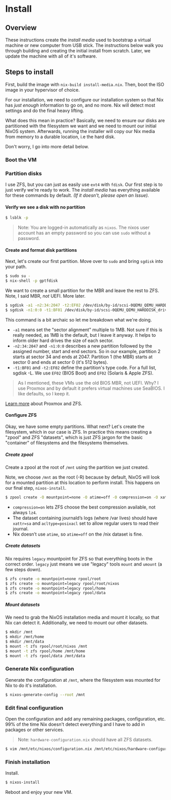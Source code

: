 # Install

## Overview
These instructions create the _install media_ used to bootstrap a virtual machine or new computer from USB stick. The instructions below walk you through building and creating the initial install from scratch. Later, we update the machine with all of it's software.

## Steps to install

First, build the image with `nix-build install-media.nix`. Then, boot the ISO image in your hypervisor of choice.

For our installation, we need to configure our installation system so that Nix has _just enough_ information to go on, and no more. Nix will detect most settings and do the final heavy lifting.

What does this mean in practice? Basically, we need to ensure our disks are partitioned with the filesystem we want and we need to mount our initial NixOS system. Afterwards, running the installer will copy our Nix media from memory to a durable location, i.e the hard disk.

Don't worry, I go into more detail below.

### Boot the VM
### Partition disks
I use ZFS, but you can just as easily use ```ext4``` with ```fdisk```. Our first step is to just verify we're ready to work. The _install media_ has everything available for these commands by default. _(If it doesn't, please open an Issue)._

#### Verify we see a disk with no partition

```sh
$ lsblk -p
```
> Note: You are logged-in automatically as `nixos`. The nixos user account has an empty password so you can use `sudo` without a password.

#### Create and format disk partitions
Next, let's create our first partition. Move over to `sudo` and bring `sgdisk` into your path.

```sh
$ sudo su -
$ nix-shell -p gptfdisk
```
We want to create a small partition for the MBR and leave the rest to ZFS. Note, I said MBR, _not_ UEFI. More later. 

```sh
$ sgdisk -a1 -n2:34:2047 -t2:EF02 /dev/disk/by-id/scsi-0QEMU_QEMU_HARDDISK_drive-scsi0
$ sgdisk -n1:0:0 -t1:BF01 /dev/disk/by-id/scsi-0QEMU_QEMU_HARDDISK_drive-scsi0
```

This command is a bit archaic so let me breakdown what we're doing.

* `-a1` means set the "sector alignment" multiple to 1MB. Not sure if this is really needed, as 1MB is the default, but I leave it anyway. It helps to inform older hard drives the size of each sector.
* `-n2:34:2047` and `-n1:0:0` describes a new partition followed by the assigned number, start and end sectors. So in our example, partition 2 starts at sector 34 and ends at 2047. Partition 1 (the MBR) starts at sector 0 and ends at sector 0 (it's 512 bytes). 
* `-t1:BF01` and `-t2:EF02` define the partition's type code. For a full list, sgdisk -L. We use `EF02` (BIOS Boot) and `EF02` (Solaris & Apple ZFS).

> As I mentioned, these VMs use the old BIOS MBR, not UEFI. 
> Why? I use Proxmox and by default it prefers virtual machines use SeaBIOS. I like defaults, so I keep it.

[Learn more](https://pve.proxmox.com/wiki/ZFS_on_Linux) about Proxmox and ZFS.

#### Configure ZFS
Okay, we have some empty partitions. What next? Let's create the filesystem, which in our case is ZFS. In practice this means creating a "zpool" and ZFS "datasets", which is just ZFS jargon for the basic "container" of filesystems and the filesystems themselves.

##### Create zpool
Create a zpool at the root of `/mnt` using the partition we just created. 

Note, we choose `/mnt` as the root (-R) because by default, NixOS will look for a mounted partition at this location to perform install. This happens on our final step, `nixos-install`.

```sh
$ zpool create -O mountpoint=none -O atime=off -O compression=on -O xattr=sa -O acltype=posixacl -R /mnt rpool /dev/disk/by-id/scsi-0QEMU_QEMU_HARDDISK_drive-scsi0-part1
```
* `compression=on` lets ZFS choose the best compression available, not always `lz4`. 
* The dataset containing journald’s logs (where /var lives) should have `xattr=sa` and `acltype=posixacl` set to allow regular users to read their journal.
* Nix doesn’t use `atime`, so `atime=off` on the /nix dataset is fine.

##### Create datasets
Nix requires `legacy` mountpoint for ZFS so that everything boots in the correct order. `legacy` just means we use "legacy" tools `mount` and `umount` (a few steps down).

```sh
$ zfs create -o mountpoint=none rpool/root
$ zfs create -o mountpoint=legacy rpool/root/nixos
$ zfs create -o mountpoint=legacy rpool/home
$ zfs create -o mountpoint=legacy rpool/data
```

##### Mount datasets
We need to grab the NixOS installation media and mount it locally, so that Nix can detect it. Additionally, we need to mount our other datasets.

```sh
$ mkdir /mnt
$ mkdir /mnt/home
$ mkdir /mnt/data
$ mount -t zfs rpool/root/nixos /mnt
$ mount -t zfs rpool/home /mnt/home
$ mount -t zfs rpool/data /mnt/data
```

### Generate Nix configuration
Generate the configuration at `/mnt`, where the filesystem was mounted for Nix to do it's installation.

```sh
$ nixos-generate-config --root /mnt
```

### Edit final configuration
Open the configuration and add any remaining packages, configuration, etc. 99% of the time Nix doesn't detect everything and I have to add in packages or other services.

> Note: `hardware-configuration.nix` should have all ZFS datasets.

```sh
$ vim /mnt/etc/nixos/configuration.nix /mnt/etc/nixos/hardware-configuration.nix
```

### Finish installation
Install.
```sh
$ nixos-install
```

Reboot and enjoy your new VM.
